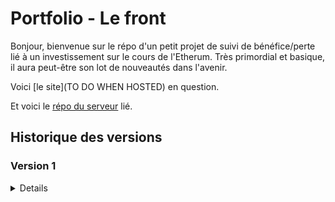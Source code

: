 # Portfolio - Le front

Bonjour, bienvenue sur le répo d'un petit projet de suivi de bénéfice/perte lié à un investissement sur le cours de l'Etherum. Très primordial et basique, il aura peut-être son lot de nouveautés dans l'avenir.

Voici [le site](TO DO WHEN HOSTED) en question.

Et voici le [répo du serveur](https://github.com/Alexandre-RICHARD/Portfolio-Back) lié.

## Historique des versions

### Version 1

<details>

### 1.0.0 `5 août 2023`

-   Création du repo unique pour ce projet et premier commit

</details>